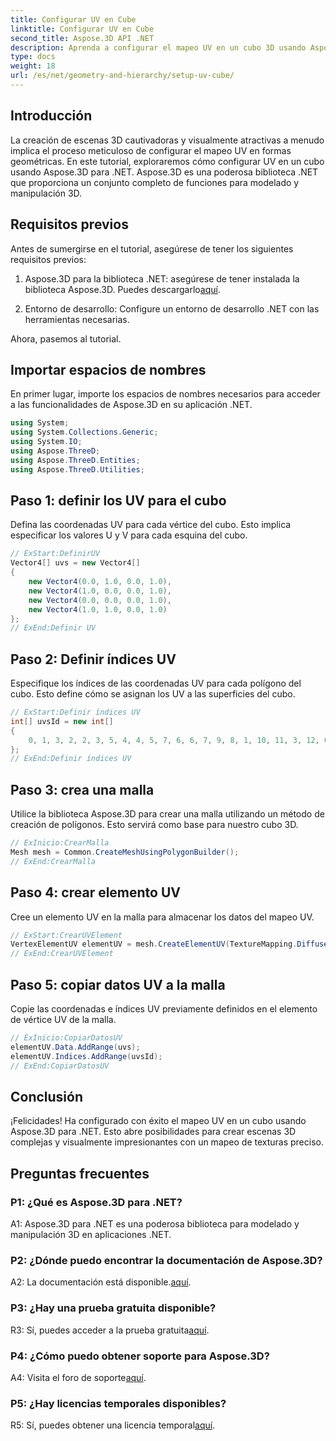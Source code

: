 ```yaml
---
title: Configurar UV en Cube
linktitle: Configurar UV en Cube
second_title: Aspose.3D API .NET
description: Aprenda a configurar el mapeo UV en un cubo 3D usando Aspose.3D para .NET. Cree escenas visualmente impresionantes con un mapeo de texturas preciso.
type: docs
weight: 18
url: /es/net/geometry-and-hierarchy/setup-uv-cube/
---
```

## Introducción

La creación de escenas 3D cautivadoras y visualmente atractivas a menudo implica el proceso meticuloso de configurar el mapeo UV en formas geométricas. En este tutorial, exploraremos cómo configurar UV en un cubo usando Aspose.3D para .NET. Aspose.3D es una poderosa biblioteca .NET que proporciona un conjunto completo de funciones para modelado y manipulación 3D.

## Requisitos previos

Antes de sumergirse en el tutorial, asegúrese de tener los siguientes requisitos previos:

1. Aspose.3D para la biblioteca .NET: asegúrese de tener instalada la biblioteca Aspose.3D. Puedes descargarlo[aquí](https://releases.aspose.com/3d/net/).

2. Entorno de desarrollo: Configure un entorno de desarrollo .NET con las herramientas necesarias.

Ahora, pasemos al tutorial.

## Importar espacios de nombres

En primer lugar, importe los espacios de nombres necesarios para acceder a las funcionalidades de Aspose.3D en su aplicación .NET.

```csharp
using System;
using System.Collections.Generic;
using System.IO;
using Aspose.ThreeD;
using Aspose.ThreeD.Entities;
using Aspose.ThreeD.Utilities;
```

## Paso 1: definir los UV para el cubo

Defina las coordenadas UV para cada vértice del cubo. Esto implica especificar los valores U y V para cada esquina del cubo.

```csharp
// ExStart:DefinirUV
Vector4[] uvs = new Vector4[]
{
    new Vector4(0.0, 1.0, 0.0, 1.0),
    new Vector4(1.0, 0.0, 0.0, 1.0),
    new Vector4(0.0, 0.0, 0.0, 1.0),
    new Vector4(1.0, 1.0, 0.0, 1.0)
};
// ExEnd:Definir UV
```

## Paso 2: Definir índices UV

Especifique los índices de las coordenadas UV para cada polígono del cubo. Esto define cómo se asignan los UV a las superficies del cubo.

```csharp
// ExStart:Definir índices UV
int[] uvsId = new int[]
{
    0, 1, 3, 2, 2, 3, 5, 4, 4, 5, 7, 6, 6, 7, 9, 8, 1, 10, 11, 3, 12, 0, 2, 13
};
// ExEnd:Definir índices UV
```

## Paso 3: crea una malla

Utilice la biblioteca Aspose.3D para crear una malla utilizando un método de creación de polígonos. Esto servirá como base para nuestro cubo 3D.

```csharp
// ExInicio:CrearMalla
Mesh mesh = Common.CreateMeshUsingPolygonBuilder();
// ExEnd:CrearMalla
```

## Paso 4: crear elemento UV

Cree un elemento UV en la malla para almacenar los datos del mapeo UV.

```csharp
// ExStart:CrearUVElement
VertexElementUV elementUV = mesh.CreateElementUV(TextureMapping.Diffuse, MappingMode.PolygonVertex, ReferenceMode.IndexToDirect);
// ExEnd:CrearUVElement
```

## Paso 5: copiar datos UV a la malla

Copie las coordenadas e índices UV previamente definidos en el elemento de vértice UV de la malla.

```csharp
// ExInicio:CopiarDatosUV
elementUV.Data.AddRange(uvs);
elementUV.Indices.AddRange(uvsId);
// ExEnd:CopiarDatosUV
```

## Conclusión

¡Felicidades! Ha configurado con éxito el mapeo UV en un cubo usando Aspose.3D para .NET. Esto abre posibilidades para crear escenas 3D complejas y visualmente impresionantes con un mapeo de texturas preciso.

## Preguntas frecuentes

### P1: ¿Qué es Aspose.3D para .NET?

A1: Aspose.3D para .NET es una poderosa biblioteca para modelado y manipulación 3D en aplicaciones .NET.

### P2: ¿Dónde puedo encontrar la documentación de Aspose.3D?

 A2: La documentación está disponible.[aquí](https://reference.aspose.com/3d/net/).

### P3: ¿Hay una prueba gratuita disponible?

 R3: Sí, puedes acceder a la prueba gratuita[aquí](https://releases.aspose.com/).

### P4: ¿Cómo puedo obtener soporte para Aspose.3D?

 A4: Visita el foro de soporte[aquí](https://forum.aspose.com/c/3d/18).

### P5: ¿Hay licencias temporales disponibles?

 R5: Sí, puedes obtener una licencia temporal[aquí](https://purchase.aspose.com/temporary-license/).